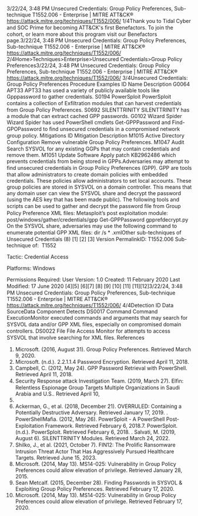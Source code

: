 3/22/24, 3:48 PM Unsecured Credentials: Group Policy Preferences, Sub-technique T1552.006 - Enterprise | MITRE ATT&CK®
https://attack.mitre.org/techniques/T1552/006/ 1/4Thank you to Tidal Cyber and SOC Prime for becoming ATT&CK's ﬁrst Benefactors. To join the cohort, or learn more about this program visit our
Benefactors page.3/22/24, 3:48 PM Unsecured Credentials: Group Policy Preferences, Sub-technique T1552.006 - Enterprise | MITRE ATT&CK®
https://attack.mitre.org/techniques/T1552/006/ 2/4Home>Techniques>Enterprise>Unsecured Credentials>Group Policy Preferences3/22/24, 3:48 PM Unsecured Credentials: Group Policy Preferences, Sub-technique T1552.006 - Enterprise | MITRE ATT&CK®
https://attack.mitre.org/techniques/T1552/006/ 3/4Unsecured Credentials: Group Policy Preferences
Procedure Examples
ID Name Description
G0064 APT33 APT33 has used a variety of publicly available tools like Gpppassword to gather credentials.
S0194 PowerSploit PowerSploit contains a collection of Exﬁltration modules that can harvest credentials from Group Policy
Preferences.
S0692 SILENTTRINITY SILENTTRINITY has a module that can extract cached GPP passwords.
G0102 Wizard Spider Wizard Spider has used PowerShell cmdlets Get-GPPPassword and Find-GPOPassword to ﬁnd unsecured
credentials in a compromised network group policy.
Mitigations
ID Mitigation Description
M1015 Active Directory Conﬁguration Remove vulnerable Group Policy Preferences.
M1047 Audit Search SYSVOL for any existing GGPs that may contain credentials and remove them.
M1051 Update Software Apply patch KB2962486 which prevents credentials from being stored in GPPs.Adversaries may attempt to ﬁnd unsecured credentials in Group Policy Preferences (GPP). GPP are tools that allow administrators to create
domain policies with embedded credentials. These policies allow administrators to set local accounts.
These group policies are stored in SYSVOL on a domain controller. This means that any domain user can view the SYSVOL share and
decrypt the password (using the AES key that has been made public).
The following tools and scripts can be used to gather and decrypt the password ﬁle from Group Policy Preference XML ﬁles:
Metasploit’s post exploitation module: post/windows/gather/credentials/gpp
Get-GPPPassword
gpprefdecrypt.py
On the SYSVOL share, adversaries may use the following command to enumerate potential GPP XML ﬁles: dir /s \* .xmlOther sub-techniques of Unsecured Credentials (8)
[1]
[2]
[3]
Version PermalinkID: T1552.006
Sub-technique of:  T1552

Tactic: Credential Access

Platforms: Windows

Permissions Required: User
Version: 1.0
Created: 11 February 2020
Last Modiﬁed: 17 June 2020
[4][5]
[6][7]
[8]
[9]
[10]
[11]
[11][12]3/22/24, 3:48 PM Unsecured Credentials: Group Policy Preferences, Sub-technique T1552.006 - Enterprise | MITRE ATT&CK®
https://attack.mitre.org/techniques/T1552/006/ 4/4Detection
ID Data SourceData Component Detects
DS0017 Command Command
ExecutionMonitor executed commands and arguments that may search for SYSVOL data and/or
GPP XML ﬁles, especially on compromised domain controllers.
DS0022 File File Access Monitor for attempts to access SYSVOL that involve searching for XML ﬁles.
References
1. Microsoft. (2016, August 31). Group Policy Preferences.
Retrieved March 9, 2020.
2. Microsoft. (n.d.). 2.2.1.1.4 Password Encryption. Retrieved
April 11, 2018.
3. Campbell, C. (2012, May 24). GPP Password Retrieval with
PowerShell. Retrieved April 11, 2018.
4. Security Response attack Investigation Team. (2019, March
27). Elﬁn: Relentless Espionage Group Targets Multiple
Organizations in Saudi Arabia and U.S.. Retrieved April 10,
2019.
5. Ackerman, G., et al. (2018, December 21). OVERRULED:
Containing a Potentially Destructive Adversary. Retrieved
January 17, 2019.
. PowerShellMaﬁa. (2012, May 26). PowerSploit - A PowerShell
Post-Exploitation Framework. Retrieved February 6, 2018.7. PowerSploit. (n.d.). PowerSploit. Retrieved February 6, 2018.
. Salvati, M. (2019, August 6). SILENTTRINITY Modules.
Retrieved March 24, 2022.
9. Shilko, J., et al. (2021, October 7). FIN12: The Proliﬁc
Ransomware Intrusion Threat Actor That Has Aggressively
Pursued Healthcare Targets. Retrieved June 15, 2023.
10. Microsoft. (2014, May 13). MS14-025: Vulnerability in Group
Policy Preferences could allow elevation of privilege. Retrieved
January 28, 2015.
11. Sean Metcalf. (2015, December 28). Finding Passwords in
SYSVOL & Exploiting Group Policy Preferences. Retrieved
February 17, 2020.
12. Microsoft. (2014, May 13). MS14-025: Vulnerability in Group
Policy Preferences could allow elevation of privilege. Retrieved
February 17, 2020.